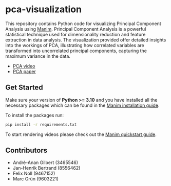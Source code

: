 # pca-visualization

This repository contains Python code for visualizing Principal Component Analysis using [Manim](https://github.com/ManimCommunity/manim). Principal Component Analysis is a powerful statistical technique used for dimensionality reduction and feature extraction in data analysis. The visualization provided offer detailed insights into the workings of PCA, illustrating how correlated variables are transformed into uncorrelated principal components, capturing the maximum variance in the data.

- [PCA video](docs/PCA.mp4)
- [PCA paper](docs/PCA_paper.mp4)

## Get Started

Make sure your version of **Python >= 3.10** and you have installed all the necessary packages which can be found in the [Manim installation guide](https://docs.manim.community/en/stable/installation.html).

To install the packages run:

```bash
pip install -r requirements.txt
```

To start rendering videos please check out the [Manim quickstart guide](https://docs.manim.community/en/stable/tutorials/quickstart.html).

## Contributors

- André-Anan Gilbert (3465546)
- Jan-Henrik Bertrand (8556462)
- Felix Noll (9467152)
- Marc Grün (9603221)

